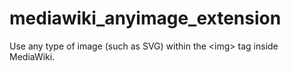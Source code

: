 mediawiki_anyimage_extension
============================

Use any type of image (such as SVG) within the &lt;img> tag inside MediaWiki.

